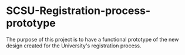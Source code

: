 # SCSU-Registration-process-prototype
The purpose of this project is to have a functional prototype of the new design created for the University's registration process.
